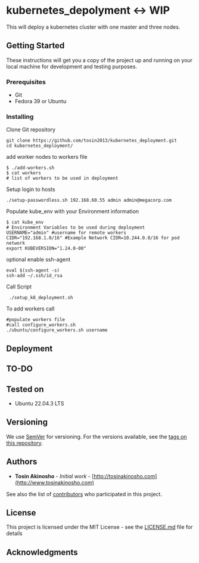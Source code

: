 # kubernetes_depolyment <-> WIP

This will deploy a kubernetes cluster with one master and three nodes.

## Getting Started

These instructions will get you a copy of the project up and running on your local machine for development and testing purposes.

### Prerequisites
* Git
* Fedora 39 or Ubuntu

### Installing
Clone Git repository
```
git clone https://github.com/tosin2013/kubernetes_deployment.git
cd kubernetes_deployment/
```
add worker nodes to workers file
```
$ ./add-workers.sh
$ cat workers
# list of workers to be used in deployment
```

Setup login to hosts
```
./setup-passwordless.sh 192.168.60.55 admin admin@megacorp.com
```
Populate kube_env with your Environment information
```
$ cat kube_env
# Environment Variables to be used during deployment
USERNAME="admin" #username for remote workers
CIDR="192.168.1.0/16" #Example Network CIDR=10.244.0.0/16 for pod network
export KUBEVERSION="1.24.0-00"
```

optional enable ssh-agent
```
eval $(ssh-agent -s)
ssh-add ~/.ssh/id_rsa
```

Call Script
```
 ./setup_k8_deployment.sh
```

To add workers call
```
#populate workers file
#call configure_workers.sh
./ubuntu/configure_workers.sh username
```

## Deployment

## TO-DO


## Tested on
* Ubuntu 22.04.3 LTS

## Versioning

We use [SemVer](http://semver.org/) for versioning. For the versions available, see the [tags on this repository](https://github.com/your/project/tags).

## Authors

* **Tosin Akinosho** - *Initial work* - [http://tosinakinosho.com](http://www.tosinakinosho.com)

See also the list of [contributors](https://github.com/your/project/contributors) who participated in this project.

## License

This project is licensed under the MIT License - see the [LICENSE.md](LICENSE.md) file for details

## Acknowledgments
